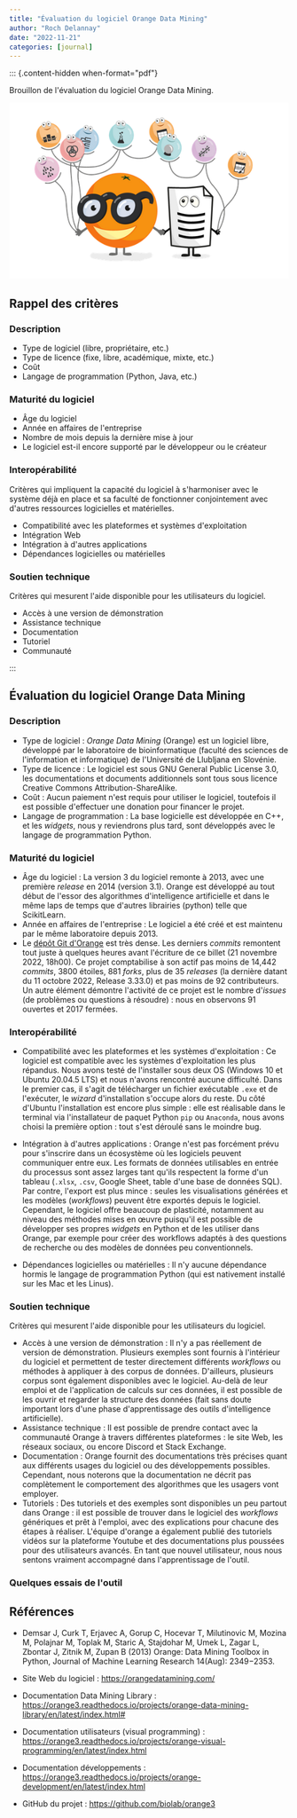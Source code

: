 ```yaml
---
title: "Évaluation du logiciel Orange Data Mining"
author: "Roch Delannay"
date: "2022-11-21"
categories: [journal]
---
```

::: {.content-hidden when-format="pdf"}

Brouillon de l'évaluation du logiciel Orange Data Mining.

![](images-orange/image-orange.png)

## Rappel des critères

### Description

- Type de logiciel (libre, propriétaire, etc.)
- Type de licence (fixe, libre, académique, mixte, etc.)
- Coût
- Langage de programmation (Python, Java, etc.)

### Maturité du logiciel

- Âge du logiciel
- Année en affaires de l'entreprise
- Nombre de mois depuis la dernière mise à jour
- Le logiciel est-il encore supporté par le développeur ou le créateur

### Interopérabilité

Critères qui impliquent la capacité du logiciel à s'harmoniser avec le système déjà en place et sa faculté de fonctionner conjointement avec d'autres ressources logicielles et matérielles.

- Compatibilité avec les plateformes et systèmes d'exploitation
- Intégration Web
- Intégration à d'autres applications
- Dépendances logicielles ou matérielles

### Soutien technique

Critères qui mesurent l'aide disponible pour les utilisateurs du logiciel.

- Accès à une version de démonstration
- Assistance technique
- Documentation 
- Tutoriel
- Communauté

:::
## Évaluation du logiciel Orange Data Mining
### Description

- Type de logiciel : *Orange Data Mining* (Orange) est un logiciel libre, développé par le laboratoire de bioinformatique (faculté des sciences de l'information et informatique) de l'Université de Llubljana en Slovénie.
- Type de licence : Le logiciel est sous GNU General Public License 3.0, les documentations et documents additionnels sont tous sous licence Creative Commons Attribution-ShareAlike.
- Coût : Aucun paiement n'est requis pour utiliser le logiciel, toutefois il est possible d'effectuer une donation pour financer le projet.
- Langage de programmation : La base logicielle est développée en C++, et les *widgets*, nous y reviendrons plus tard, sont développés avec le langage de programmation Python.

### Maturité du logiciel

- Âge du logiciel : La version 3 du logiciel remonte à 2013, avec une première _release_ en 2014 (version 3.1). Orange est développé au tout début de l'essor des algorithmes d'intelligence artificielle et dans le même laps de temps que d'autres librairies (python) telle que ScikitLearn.
- Année en affaires de l'entreprise : Le logiciel a été créé et est maintenu par le même laboratoire depuis 2013.
- Le [dépôt Git d'Orange](https://github.com/biolab/orange3) est très dense. Les derniers _commits_ remontent tout juste à quelques heures avant l'écriture de ce billet (21 novembre 2022, 18h00). Ce projet comptabilise à son actif pas moins de 14,442 _commits_, 3800 étoiles, 881 _forks_, plus de 35 _releases_ (la dernière datant du 11 octobre 2022, Release 3.33.0) et pas moins de 92 contributeurs. Un autre élément démontre l'activité de ce projet est le nombre d'_issues_ (de problèmes ou questions à résoudre) : nous en observons 91 ouvertes et 2017 fermées.

### Interopérabilité

- Compatibilité avec les plateformes et les systèmes d'exploitation : Ce logiciel est compatible avec les systèmes d'exploitation les plus répandus. Nous avons testé de l'installer sous deux OS (Windows 10 et Ubuntu 20.04.5 LTS) et nous n'avons rencontré aucune difficulté. Dans le premier cas, il s'agit de télécharger un fichier exécutable `.exe` et de l'exécuter, le *wizard* d'installation s'occupe alors du reste. Du côté d'Ubuntu l'installation est encore plus simple : elle est réalisable dans le terminal via l'installateur de paquet Python `pip` ou `Anaconda`, nous avons choisi la première option : tout s'est déroulé sans le moindre bug.

- Intégration à d'autres applications : Orange n'est pas forcément prévu pour s'inscrire dans un écosystème où les logiciels peuvent communiquer entre eux. Les formats de données utilisables en entrée du processus sont assez larges tant qu'ils respectent la forme d'un tableau (`.xlsx`, `.csv`, Google Sheet, table d'une base de données SQL). Par contre, l'export est plus mince : seules les visualisations générées et les modèles (*workflows*) peuvent être exportés depuis le logiciel. Cependant, le logiciel offre beaucoup de plasticité, notamment au niveau des méthodes mises en œuvre puisqu'il est possible de développer ses propres *widgets* en Python et de les utiliser dans Orange, par exemple pour créer des workflows adaptés à des questions de recherche ou des modèles de données peu conventionnels.
- Dépendances logicielles ou matérielles : Il n'y aucune dépendance hormis le langage de programmation Python (qui est nativement installé sur les Mac et les Linus).

### Soutien technique

Critères qui mesurent l'aide disponible pour les utilisateurs du logiciel.

- Accès à une version de démonstration : Il n'y a pas réellement de version de démonstration. Plusieurs exemples sont fournis à l'intérieur du logiciel et permettent de tester directement différents *workflows* ou méthodes à appliquer à des corpus de données. D'ailleurs, plusieurs corpus sont également disponibles avec le logiciel. Au-delà de leur emploi et de l'application de calculs sur ces données, il est possible de les ouvrir et regarder la structure des données (fait sans doute important lors d'une phase d'apprentissage des outils d'intelligence artificielle).
- Assistance technique : Il est possible de prendre contact avec la communauté Orange à travers différentes plateformes : le site Web, les réseaux sociaux, ou encore Discord et Stack Exchange.
- Documentation : Orange fournit des documentations très précises quant aux différents usages du logiciel ou des développements possibles. Cependant, nous noterons que la documentation ne décrit pas complètement le comportement des algorithmes que les usagers vont employer.
- Tutoriels : Des tutoriels et des exemples sont disponibles un peu partout dans Orange : il est possible de trouver dans le logiciel des *workflows* génériques et prêt à l'emploi, avec des explications pour chacune des étapes à réaliser. L'équipe d'orange a également publié des tutoriels vidéos sur la plateforme Youtube et des documentations plus poussées pour des utilisateurs avancés. En tant que nouvel utilisateur, nous nous sentons vraiment accompagné dans l'apprentissage de l'outil.

### Quelques essais de l'outil

## Références

- Demsar J, Curk T, Erjavec A, Gorup C, Hocevar T, Milutinovic M, Mozina M, Polajnar M, Toplak M, Staric A, Stajdohar M, Umek L, Zagar L, Zbontar J, Zitnik M, Zupan B (2013) Orange: Data Mining Toolbox in Python, Journal of Machine Learning Research 14(Aug): 2349−2353.

- Site Web du logiciel : https://orangedatamining.com/
- Documentation Data Mining Library : https://orange3.readthedocs.io/projects/orange-data-mining-library/en/latest/index.html#
- Documentation utilisateurs (visual programming) : https://orange3.readthedocs.io/projects/orange-visual-programming/en/latest/index.html
- Documentation développements : https://orange3.readthedocs.io/projects/orange-development/en/latest/index.html
- GitHub du projet : https://github.com/biolab/orange3

